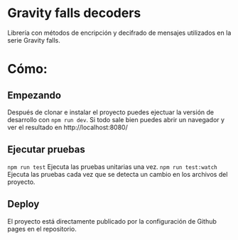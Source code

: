 # Gravity falls decoders

Librería con métodos de encripción y decifrado de mensajes utilizados en la serie Gravity falls.

# Cómo:

## Empezando

Después de clonar e instalar el proyecto puedes ejectuar la versión de desarrollo con `npm run dev`. Si todo sale bien puedes abrir un navegador y ver el resultado en http://localhost:8080/

## Ejecutar pruebas

`npm run test` Ejecuta las pruebas unitarias una vez.
`npm run test:watch` Ejecuta las pruebas cada vez que se detecta un cambio en los archivos del proyecto.

## Deploy

El proyecto está directamente publicado por la configuración de Github pages en el repositorio.
